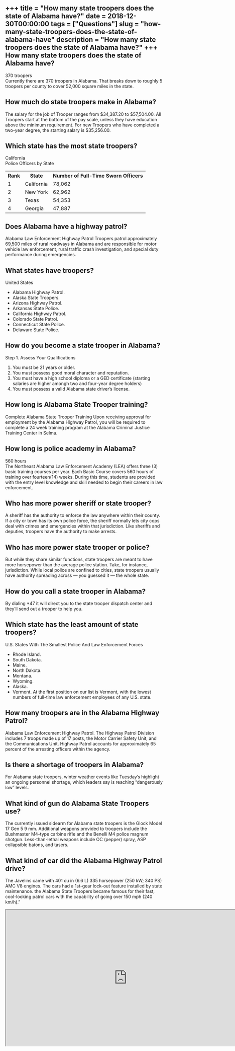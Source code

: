+++
title = "How many state troopers does the state of Alabama have?"
date = 2018-12-30T00:00:00
tags = ["Questions"]
slug = "how-many-state-troopers-does-the-state-of-alabama-have"
description = "How many state troopers does the state of Alabama have?"
+++
How many state troopers does the state of Alabama have?
-------------------------------------------------------

370 troopers  
Currently there are 370 troopers in Alabama. That breaks down to roughly 5 troopers per county to cover 52,000 square miles in the state.

How much do state troopers make in Alabama?
-------------------------------------------

The salary for the job of Trooper ranges from $34,387.20 to $57,504.00. All Troopers start at the bottom of the pay scale, unless they have education above the minimum requirement. For new Troopers who have completed a two-year degree, the starting salary is $35,256.00.

Which state has the most state troopers?
----------------------------------------

California  
Police Officers by State

<table><tr><th>Rank</th><th>﻿State</th><th>Number of Full-Time Sworn Officers</th></tr><tr><td>1</td><td>California</td><td>78,062</td></tr><tr><td>2</td><td>New York</td><td>62,962</td></tr><tr><td>3</td><td>Texas</td><td>54,353</td></tr><tr><td>4</td><td>Georgia</td><td>47,887</td></tr></table>

Does Alabama have a highway patrol?
-----------------------------------

Alabama Law Enforcement Highway Patrol Troopers patrol approximately 69,500 miles of rural roadways in Alabama and are responsible for motor vehicle law enforcement, rural traffic crash investigation, and special duty performance during emergencies.

What states have troopers?
--------------------------

United States

- Alabama Highway Patrol.
- Alaska State Troopers.
- Arizona Highway Patrol.
- Arkansas State Police.
- California Highway Patrol.
- Colorado State Patrol.
- Connecticut State Police.
- Delaware State Police.

How do you become a state trooper in Alabama?
---------------------------------------------

Step 1. Assess Your Qualifications

1. You must be 21 years or older.
2. You must possess good moral character and reputation.
3. You must have a high school diploma or a GED certificate (starting salaries are higher amongh two and four-year degree holders)
4. You must possess a valid Alabama state driver’s license.

How long is Alabama State Trooper training?
-------------------------------------------

Complete Alabama State Trooper Training Upon receiving approval for employment by the Alabama Highway Patrol, you will be required to complete a 24 week training program at the Alabama Criminal Justice Training Center in Selma.

How long is police academy in Alabama?
--------------------------------------

560 hours  
The Northeast Alabama Law Enforcement Academy (LEA) offers three (3) basic training courses per year. Each Basic Course covers 560 hours of training over fourteen(14) weeks. During this time, students are provided with the entry level knowledge and skill needed to begin their careers in law enforcement.

Who has more power sheriff or state trooper?
--------------------------------------------

A sheriff has the authority to enforce the law anywhere within their county. If a city or town has its own police force, the sheriff normally lets city cops deal with crimes and emergencies within that jurisdiction. Like sheriffs and deputies, troopers have the authority to make arrests.

Who has more power state trooper or police?
-------------------------------------------

But while they share similar functions, state troopers are meant to have more horsepower than the average police station. Take, for instance, jurisdiction. While local police are confined to cities, state troopers usually have authority spreading across — you guessed it — the whole state.

How do you call a state trooper in Alabama?
-------------------------------------------

By dialing \*47 it will direct you to the state trooper dispatch center and they’ll send out a trooper to help you.

Which state has the least amount of state troopers?
---------------------------------------------------

U.S. States With The Smallest Police And Law Enforcement Forces

- Rhode Island.
- South Dakota.
- Maine.
- North Dakota.
- Montana.
- Wyoming.
- Alaska.
- Vermont. At the first position on our list is Vermont, with the lowest numbers of full-time law enforcement employees of any U.S. state.

How many troopers are in the Alabama Highway Patrol?
----------------------------------------------------

Alabama Law Enforcement Highway Patrol. The Highway Patrol Division includes 7 troops made up of 17 posts, the Motor Carrier Safety Unit, and the Communications Unit. Highway Patrol accounts for approximately 65 percent of the arresting officers within the agency.

Is there a shortage of troopers in Alabama?
-------------------------------------------

For Alabama state troopers, winter weather events like Tuesday’s highlight an ongoing personnel shortage, which leaders say is reaching “dangerously low” levels.

What kind of gun do Alabama State Troopers use?
-----------------------------------------------

The currently issued sidearm for Alabama state troopers is the Glock Model 17 Gen 5 9 mm. Additional weapons provided to troopers include the Bushmaster M4-type carbine rifle and the Benelli M4 police magnum shotgun. Less-than-lethal weapons include OC (pepper) spray, ASP collapsible batons, and tasers.

What kind of car did the Alabama Highway Patrol drive?
------------------------------------------------------

The Javelins came with 401 cu in (6.6 L) 335 horsepower (250 kW; 340 PS) AMC V8 engines. The cars had a 1st-gear lock-out feature installed by state maintenance. the Alabama State Troopers became famous for their fast, cool-looking patrol cars with the capability of going over 150 mph (240 km/h).”

<iframe allow="accelerometer; autoplay; clipboard-write; encrypted-media; gyroscope; picture-in-picture" allowfullscreen="" class="__youtube_prefs__  epyt-is-override  no-lazyload" data-no-lazy="1" data-origheight="433" data-origwidth="770" data-skipgform_ajax_framebjll="" height="433" id="_ytid_11419" loading="lazy" src="https://www.youtube.com/embed/oMV_a2qaO3c?enablejsapi=1&autoplay=0&cc_load_policy=0&cc_lang_pref=&iv_load_policy=1&loop=0&modestbranding=0&rel=1&fs=1&playsinline=0&autohide=2&theme=dark&color=red&controls=1&" title="YouTube player" width="770"></iframe>